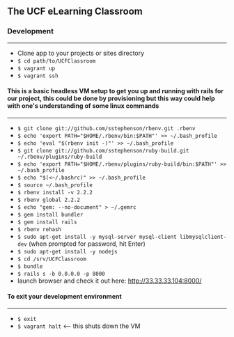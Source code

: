 ## The UCF eLearning Classroom

### Development
----------------------------------
* Clone app to your projects or sites directory
* `$ cd path/to/UCFClassroom`
* `$ vagrant up`
* `$ vagrant ssh`

#### This is a basic headless VM setup to get you up and running with rails for our project, this could be done by provisioning but this way could help with one's understanding of some linux commands
--------------------------------------------------------------------------------------
* `$ git clone git://github.com/sstephenson/rbenv.git .rbenv`
* `$ echo 'export PATH="$HOME/.rbenv/bin:$PATH"' >> ~/.bash_profile`
* `$ echo 'eval "$(rbenv init -)"' >> ~/.bash_profile`
* `$ git clone git://github.com/sstephenson/ruby-build.git ~/.rbenv/plugins/ruby-build`
* `$ echo 'export PATH="$HOME/.rbenv/plugins/ruby-build/bin:$PATH"' >> ~/.bash_profile`
* `$ echo "$(<~/.bashrc)" >> ~/.bash_profile`
* `$ source ~/.bash_profile`
* `$ rbenv install -v 2.2.2`
* `$ rbenv global 2.2.2`
* `$ echo "gem: --no-document" > ~/.gemrc`
* `$ gem install bundler`
* `$ gem install rails`
* `$ rbenv rehash`
* `$ sudo apt-get install -y mysql-server mysql-client libmysqlclient-dev` (when prompted for password, hit Enter)
* `$ sudo apt-get install -y nodejs`
* `$ cd /srv/UCFClassroom`
* `$ bundle`
* `$ rails s -b 0.0.0.0 -p 8000`
* launch browser and check it out here: http://33.33.33.104:8000/


#### To exit your development environment
----------------------------------------------
* `$ exit`
* `$ vagrant halt` <-- this shuts down the VM
